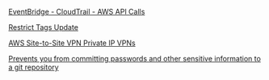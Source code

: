 [EventBridge - CloudTrail - AWS API Calls](https://github.com/ScaleSec/aws-eventbridge-cis-alarms/blob/main/README.md)

[Restrict Tags Update](https://docs.aws.amazon.com/organizations/latest/userguide/orgs_manage_policies_scps_examples_tagging.html#example-require-restrict-tag-mods-to-admin)

[AWS Site-to-Site VPN Private IP VPNs](https://aws.amazon.com/de/blogs/networking-and-content-delivery/introducing-aws-site-to-site-vpn-private-ip-vpns/)

[Prevents you from committing passwords and other sensitive information to a git repository](https://github.com/awslabs/git-secrets)